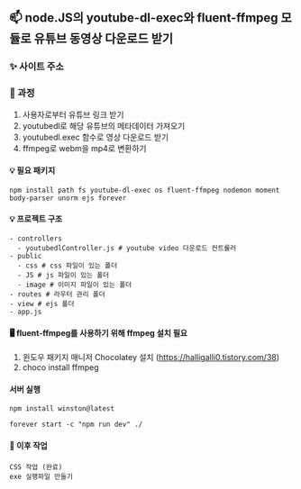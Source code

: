## 📫 node.JS의 youtube-dl-exec와 fluent-ffmpeg 모듈로 유튜브 동영상 다운로드 받기

### ✨ 사이트 주소

### 📌 과정
1. 사용자로부터 유튜브 링크 받기
2. youtubedl로 해당 유튜브의 메타데이터 가져오기
3. youtubedl.exec 함수로 영상 다운로드 받기
4. ffmpeg로 webm을 mp4로 변환하기

#### 💡 필요 패키지
```
npm install path fs youtube-dl-exec os fluent-ffmpeg nodemon moment body-parser unorm ejs forever 
```
#### 💡 프로젝트 구조
```
- controllers
  - youtubedlController.js # youtube video 다운로드 컨트롤러
- public
  - css # css 파일이 있는 폴더
  - JS # js 파일이 있는 폴더
  - image # 이미지 파일이 있는 폴더
- routes # 라우터 관리 폴더
- view # ejs 폴더
- app.js
```

#### 🖥 fluent-ffmpeg를 사용하기 위해 ffmpeg 설치 필요
1. 윈도우 패키지 매니저 Chocolatey 설치 (https://halligalli0.tistory.com/38)
2. choco install ffmpeg

#### 서버 실행
```
npm install winston@latest

forever start -c "npm run dev" ./
```

#### 💬 이후 작업
```
CSS 작업 (완료)
exe 실행파일 만들기
```
